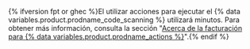 {% ifversion fpt or ghec %}El utilizar acciones para ejecutar el {% data variables.product.prodname_code_scanning %} utilizará minutos. Para obtener más información, consulta la sección "[Acerca de la facturación para {% data variables.product.prodname_actions %}](/billing/managing-billing-for-github-actions/about-billing-for-github-actions)".{% endif %}
